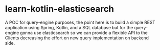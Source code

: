 # learn-kotlin-elasticsearch
A POC for query-engine purposes, the point here is to build a simple REST application using Spring, Kotlin, and a SQL database but for the query-engine gonna use elasticsearch so we can provide a flexible API to the Clients decreasing the effort on new query implementation on backend side.
